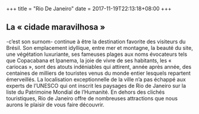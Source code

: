 +++
title = "Rio De Janeiro"
date = 2017-11-19T22:13:18+08:00
+++
## La « cidade maravilhosa »

-c’est son surnom- continue à être la destination favorite des visiteurs du Brésil.
Son emplacement idyllique, entre mer et montagne, la beauté du site, une végétation luxuriante, ses fameuses plages aux noms évocateurs tels que Copacabana et Ipanema, la joie de vivre de ses habitants, les « cariocas », sont des atouts indéniables qui attirent, année après année, des centaines de milliers de touristes venus du monde entier lesquels repartent émerveillés.
La localisation exceptionnelle de la ville n’a pas échappé aux experts de l’UNESCO qui ont inscrit les paysages de Rio de Janeiro sur la liste du Patrimoine Mondial de l’Humanité.
En dehors des clichés touristiques, Rio de Janeiro offre de nombreuses attractions que nous aurons le plaisir de vous faire découvrir.

